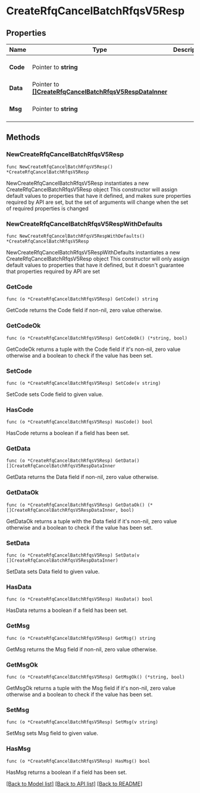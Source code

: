 # CreateRfqCancelBatchRfqsV5Resp

## Properties

Name | Type | Description | Notes
------------ | ------------- | ------------- | -------------
**Code** | Pointer to **string** |  | [optional] [default to ""]
**Data** | Pointer to [**[]CreateRfqCancelBatchRfqsV5RespDataInner**](CreateRfqCancelBatchRfqsV5RespDataInner.md) |  | [optional] 
**Msg** | Pointer to **string** |  | [optional] [default to ""]

## Methods

### NewCreateRfqCancelBatchRfqsV5Resp

`func NewCreateRfqCancelBatchRfqsV5Resp() *CreateRfqCancelBatchRfqsV5Resp`

NewCreateRfqCancelBatchRfqsV5Resp instantiates a new CreateRfqCancelBatchRfqsV5Resp object
This constructor will assign default values to properties that have it defined,
and makes sure properties required by API are set, but the set of arguments
will change when the set of required properties is changed

### NewCreateRfqCancelBatchRfqsV5RespWithDefaults

`func NewCreateRfqCancelBatchRfqsV5RespWithDefaults() *CreateRfqCancelBatchRfqsV5Resp`

NewCreateRfqCancelBatchRfqsV5RespWithDefaults instantiates a new CreateRfqCancelBatchRfqsV5Resp object
This constructor will only assign default values to properties that have it defined,
but it doesn't guarantee that properties required by API are set

### GetCode

`func (o *CreateRfqCancelBatchRfqsV5Resp) GetCode() string`

GetCode returns the Code field if non-nil, zero value otherwise.

### GetCodeOk

`func (o *CreateRfqCancelBatchRfqsV5Resp) GetCodeOk() (*string, bool)`

GetCodeOk returns a tuple with the Code field if it's non-nil, zero value otherwise
and a boolean to check if the value has been set.

### SetCode

`func (o *CreateRfqCancelBatchRfqsV5Resp) SetCode(v string)`

SetCode sets Code field to given value.

### HasCode

`func (o *CreateRfqCancelBatchRfqsV5Resp) HasCode() bool`

HasCode returns a boolean if a field has been set.

### GetData

`func (o *CreateRfqCancelBatchRfqsV5Resp) GetData() []CreateRfqCancelBatchRfqsV5RespDataInner`

GetData returns the Data field if non-nil, zero value otherwise.

### GetDataOk

`func (o *CreateRfqCancelBatchRfqsV5Resp) GetDataOk() (*[]CreateRfqCancelBatchRfqsV5RespDataInner, bool)`

GetDataOk returns a tuple with the Data field if it's non-nil, zero value otherwise
and a boolean to check if the value has been set.

### SetData

`func (o *CreateRfqCancelBatchRfqsV5Resp) SetData(v []CreateRfqCancelBatchRfqsV5RespDataInner)`

SetData sets Data field to given value.

### HasData

`func (o *CreateRfqCancelBatchRfqsV5Resp) HasData() bool`

HasData returns a boolean if a field has been set.

### GetMsg

`func (o *CreateRfqCancelBatchRfqsV5Resp) GetMsg() string`

GetMsg returns the Msg field if non-nil, zero value otherwise.

### GetMsgOk

`func (o *CreateRfqCancelBatchRfqsV5Resp) GetMsgOk() (*string, bool)`

GetMsgOk returns a tuple with the Msg field if it's non-nil, zero value otherwise
and a boolean to check if the value has been set.

### SetMsg

`func (o *CreateRfqCancelBatchRfqsV5Resp) SetMsg(v string)`

SetMsg sets Msg field to given value.

### HasMsg

`func (o *CreateRfqCancelBatchRfqsV5Resp) HasMsg() bool`

HasMsg returns a boolean if a field has been set.


[[Back to Model list]](../README.md#documentation-for-models) [[Back to API list]](../README.md#documentation-for-api-endpoints) [[Back to README]](../README.md)


